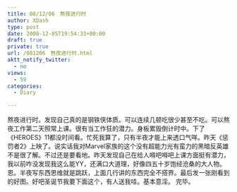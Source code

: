 ```yaml
---
title: 08/12/06　熬夜进行时
author: XDash
type: post
date: 2008-12-05T19:54:33+00:00
draft: true
private: true
url: /081206　熬夜进行时.html
aktt_notify_twitter:
  - no
views:
  - 59
categories:
  - Diary

---
```

<p style="text-align: left">
  熬夜进行时。发现自己真的是钢铁侠体质。可以连续几顿吃很少甚至不吃。可以熬夜工作第二天照常上课。很有当工作狂的潜力。身板累毁倒计时中。下了《HEROES》11都没时间看。忙死我算了，只有半夜才能上来透口气咩。昨天《惩罚者2》上映了。说实话我对Marvel家族的这个没有超能力光有蛮力的黑暗反英雄不是很了解。不过还是要看地。昨天发现自己在给人嘚吧嘚吧上课方面挺有潜力，我以前咋没发现我这么能YY，还满口大道理，好像四五十岁饱经沧桑的大人物。恩。半夜写东西思维就是跳跃，上面几行讲的东西完全不搭界。最后发一张刚看到的好图。好吧圣诞节我要下面这个，有人送我哇。基本意淫。 完毕。
</p>

<p style="text-align: center">
  <img decoding="async" src="http://www.xdash.cn/attachments/month_0812/1200812634715.jpg" alt="" />
</p>

<p style="text-align: center">